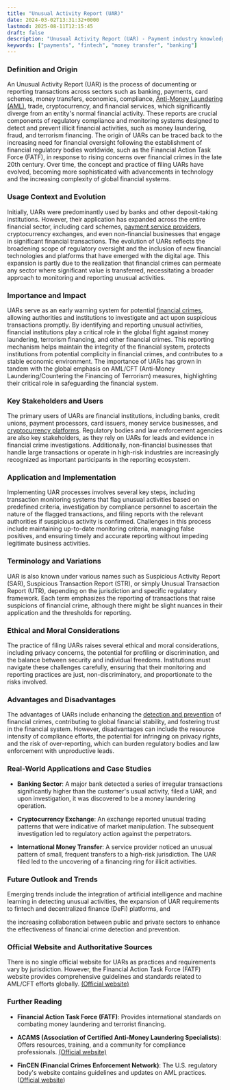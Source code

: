```yaml
---
title: "Unusual Activity Report (UAR)"
date: 2024-03-02T13:31:32+0000
lastmod: 2025-08-11T12:15:45
draft: false
description: "Unusual Activity Report (UAR) - Payment industry knowledge and insights"
keywords: ["payments", "fintech", "money transfer", "banking"]
---
```


### Definition and Origin

An Unusual Activity Report (UAR) is the process of documenting or reporting transactions across sectors such as banking, payments, card schemes, money transfers, economics, compliance, [Anti-Money Laundering (AML)](https://faisalkhanllc.xyz/resources/payments-wiki/a/anti-money-laundering-aml/), trade, cryptocurrency, and financial services, which significantly diverge from an entity's normal financial activity. These reports are crucial components of regulatory compliance and monitoring systems designed to detect and prevent illicit financial activities, such as money laundering, fraud, and terrorism financing. The origin of UARs can be traced back to the increasing need for financial oversight following the establishment of financial regulatory bodies worldwide, such as the Financial Action Task Force (FATF), in response to rising concerns over financial crimes in the late 20th century. Over time, the concept and practice of filing UARs have evolved, becoming more sophisticated with advancements in technology and the increasing complexity of global financial systems.

### Usage Context and Evolution

Initially, UARs were predominantly used by banks and other deposit-taking institutions. However, their application has expanded across the entire financial sector, including card schemes, [payment service providers](https://faisalkhanllc.xyz/resources/payments-wiki/p/payment-service-provider-psp/), cryptocurrency exchanges, and even non-financial businesses that engage in significant financial transactions. The evolution of UARs reflects the broadening scope of regulatory oversight and the inclusion of new financial technologies and platforms that have emerged with the digital age. This expansion is partly due to the realization that financial crimes can permeate any sector where significant value is transferred, necessitating a broader approach to monitoring and reporting unusual activities.

### Importance and Impact

UARs serve as an early warning system for potential [financial crimes](https://faisalkhanllc.xyz/resources/payments-wiki/f/financial-crimes/), allowing authorities and institutions to investigate and act upon suspicious transactions promptly. By identifying and reporting unusual activities, financial institutions play a critical role in the global fight against money laundering, terrorism financing, and other financial crimes. This reporting mechanism helps maintain the integrity of the financial system, protects institutions from potential complicity in financial crimes, and contributes to a stable economic environment. The importance of UARs has grown in tandem with the global emphasis on AML/CFT (Anti-Money Laundering/Countering the Financing of Terrorism) measures, highlighting their critical role in safeguarding the financial system.

### Key Stakeholders and Users

The primary users of UARs are financial institutions, including banks, credit unions, payment processors, card issuers, money service businesses, and [cryptocurrency platforms](https://faisalkhanllc.xyz/resources/payments-wiki/c/cryptocurrency-exchanges/). Regulatory bodies and law enforcement agencies are also key stakeholders, as they rely on UARs for leads and evidence in financial crime investigations. Additionally, non-financial businesses that handle large transactions or operate in high-risk industries are increasingly recognized as important participants in the reporting ecosystem.

### Application and Implementation

Implementing UAR processes involves several key steps, including transaction monitoring systems that flag unusual activities based on predefined criteria, investigation by compliance personnel to ascertain the nature of the flagged transactions, and filing reports with the relevant authorities if suspicious activity is confirmed. Challenges in this process include maintaining up-to-date monitoring criteria, managing false positives, and ensuring timely and accurate reporting without impeding legitimate business activities.

### Terminology and Variations

UAR is also known under various names such as Suspicious Activity Report (SAR), Suspicious Transaction Report (STR), or simply Unusual Transaction Report (UTR), depending on the jurisdiction and specific regulatory framework. Each term emphasizes the reporting of transactions that raise suspicions of financial crime, although there might be slight nuances in their application and the thresholds for reporting.

### Ethical and Moral Considerations

The practice of filing UARs raises several ethical and moral considerations, including privacy concerns, the potential for profiling or discrimination, and the balance between security and individual freedoms. Institutions must navigate these challenges carefully, ensuring that their monitoring and reporting practices are just, non-discriminatory, and proportionate to the risks involved.

### Advantages and Disadvantages

The advantages of UARs include enhancing the [detection and prevention](https://faisalkhanllc.xyz/resources/payments-wiki/t/transaction-monitoring-system-tms/) of financial crimes, contributing to global financial stability, and fostering trust in the financial system. However, disadvantages can include the resource intensity of compliance efforts, the potential for infringing on privacy rights, and the risk of over-reporting, which can burden regulatory bodies and law enforcement with unproductive leads.

### Real-World Applications and Case Studies

- **Banking Sector**: A major bank detected a series of irregular transactions significantly higher than the customer's usual activity, filed a UAR, and upon investigation, it was discovered to be a money laundering operation.

- **Cryptocurrency Exchange**: An exchange reported unusual trading patterns that were indicative of market manipulation. The subsequent investigation led to regulatory action against the perpetrators.

- **International Money Transfer**: A service provider noticed an unusual pattern of small, frequent transfers to a high-risk jurisdiction. The UAR filed led to the uncovering of a financing ring for illicit activities.

### Future Outlook and Trends

Emerging trends include the integration of artificial intelligence and machine learning in detecting unusual activities, the expansion of UAR requirements to fintech and decentralized finance (DeFi) platforms, and

the increasing collaboration between public and private sectors to enhance the effectiveness of financial crime detection and prevention.

### Official Website and Authoritative Sources

There is no single official website for UARs as practices and requirements vary by jurisdiction. However, the Financial Action Task Force (FATF) website provides comprehensive guidelines and standards related to AML/CFT efforts globally. [(Official website)](https://www.fatf-gafi.org/)

### Further Reading

- **Financial Action Task Force (FATF)**: Provides international standards on combating money laundering and terrorist financing.

- **ACAMS (Association of Certified Anti-Money Laundering Specialists)**: Offers resources, training, and a community for compliance professionals. [(Official website)](https://www.acams.org/)

- **FinCEN (Financial Crimes Enforcement Network)**: The U.S. regulatory body's website contains guidelines and updates on AML practices. ([Official website](https://www.fincen.gov/))